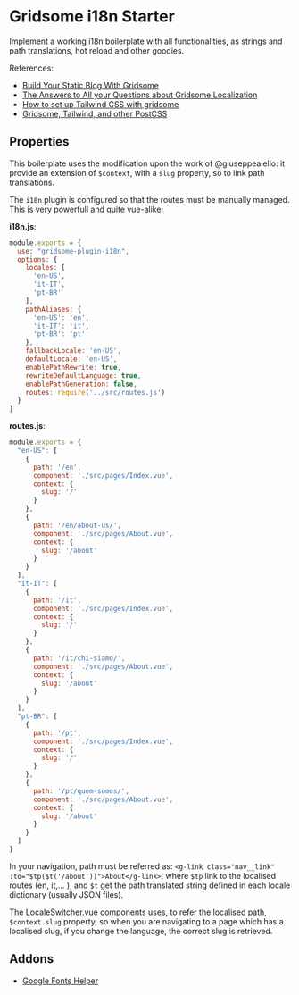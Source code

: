 # Gridsome i18n Starter

Implement a working i18n boilerplate with all functionalities, as strings and path translations, hot reload and other goodies.

References:

- [Build Your Static Blog With Gridsome](https://mannes.tech/gridsome-tutorial/)
- [The Answers to All your Questions about Gridsome Localization](https://phrase.com/blog/posts/gridsome-localization/)
- [How to set up Tailwind CSS with gridsome](https://webdevetc.com/blog/tailwind-css-with-gridsome/)
- [Gridsome, Tailwind, and other PostCSS](https://braincoke.fr/blog/2020/03/gridsome-tailwind-and-other-post-css/)

## Properties

This boilerplate uses the modification upon the work of @giuseppeaiello: it provide an extension of `$context`, with a `slug` property, so to link path translations.

The `i18n` plugin is configured so that the routes must be manually managed. This is very powerfull and quite vue-alike:

**i18n.js**:
```js
module.exports = {
  use: "gridsome-plugin-i18n",
  options: {
    locales: [
      'en-US',
      'it-IT',
      'pt-BR'
    ],
    pathAliases: {
      'en-US': 'en',
      'it-IT': 'it',
      'pt-BR': 'pt'
    },
    fallbackLocale: 'en-US',
    defaultLocale: 'en-US',
    enablePathRewrite: true,
    rewriteDefaultLanguage: true,
    enablePathGeneration: false,
    routes: require('../src/routes.js')
  }
}
```

**routes.js**:
```js
module.exports = {
  "en-US": [
    {
      path: '/en',
      component: './src/pages/Index.vue',
      context: {
        slug: '/'
      }
    },
    {
      path: '/en/about-us/',
      component: './src/pages/About.vue',
      context: {
        slug: '/about'
      }
    }
  ],
  "it-IT": [
    {
      path: '/it',
      component: './src/pages/Index.vue',
      context: {
        slug: '/'
      }
    },
    {
      path: '/it/chi-siamo/',
      component: './src/pages/About.vue',
      context: {
        slug: '/about'
      }
    }
  ],
  "pt-BR": [
    {
      path: '/pt',
      component: './src/pages/Index.vue',
      context: {
        slug: '/'
      }
    },
    {
      path: '/pt/quem-somos/',
      component: './src/pages/About.vue',
      context: {
        slug: '/about'
      }
    }
  ]
}
```

In your navigation, path must be referred as: `<g-link class="nav__link" :to="$tp($t('/about'))">About</g-link>`, where `$tp` link to the localised routes (en, it,... ), and `$t` get the path translated string defined in each locale dictionary (usually JSON files).

The LocaleSwitcher.vue components uses, to refer the localised path, `$context.slug` property, so when you are navigating to a page which has a localised slug, if you change the language, the correct slug is retrieved.

## Addons

- [Google Fonts Helper](https://github.com/majodev/google-webfonts-helper)
